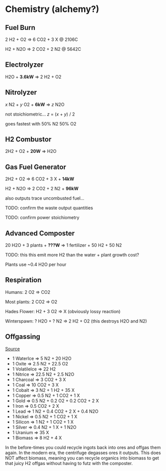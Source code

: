 # Chemistry (alchemy?)

## Fuel Burn

2 H2 + O2 => 6 CO2 + 3 X @ 2106C

H2 + N2O => 2 CO2 + 2 N2 @ 5642C

## Electrolyzer

H2O + **3.6kW** => 2 H2 + O2

## Nitrolyzer

*x* N2 + *y* O2 + **6kW** => *z* N2O

not stoichiometric... *z* = (*x* + *y*) / 2

goes fastest with 50% N2 50% O2

## H2 Combustor

2H2 + O2 + **20W** => H2O

## Gas Fuel Generator

2H2 + O2 => 6 CO2 + 3 X + **14kW**

H2 + N2O => 2 CO2 + 2 N2 + **96kW**

also outputs trace uncombusted fuel...

TODO: confirm the waste output quantities

TODO: confirm power stoichiometry

## Advanced Composter

20 H2O + 3 plants + **???W** => 1 fertilizer + 50 H2 + 50 N2

TODO: this this emit more H2 than the water + plant growth cost?

Plants use ~0.4 H2O per hour

## Respiration

Humans:
2 O2 => CO2

Most plants: 
2 CO2 => O2

Hades Flower:
H2 + 3 O2 => X
(obviously lossy reaction)

Winterspawn:
? H2O + ? N2 => 2 H2 + O2
(this destroys H2O and N2)

## Offgassing

[Source](https://docs.google.com/spreadsheets/d/1QF-nbW7fUMBaZzKwUp9smkQxVwfxMicF7FhgRFf7-Tw/edit#gid=1718464320)

- 1 WaterIce => 5 N2 + 20 H2O
- 1 Oxite => 2.5 N2 + 22.5 O2
- 1 VolatileIce => 22 H2
- 1 Nitrice => 22.5 N2 + 2.5 N2O
- 1 Charcoal => 3 CO2 + 3 X
- 1 Coal => 10 CO2 + 3 X
- 1 Cobalt => 3 N2 + 1 H2 + 35 X
- 1 Copper => 0.5 N2 + 1 CO2 + 1 X
- 1 Gold => 0.5 N2 + 0.2 O2 + 0.2 CO2 + 2 X
- 1 Iron => 0.5 CO2 + 2 X
- 1 Lead => 1 N2 + 0.4 CO2 + 2 X + 0.4 N2O
- 1 Nickel => 0.5 N2 + 1 CO2 + 1 X
- 1 Silicon => 1 N2 + 1 CO2 + 1 X
- 1 Silver => 0.4 N2 + 1 X + 1 N2O
- 1 Uranium => 35 X
- 1 Biomass => 8 H2 + 4 X

In the before-times you could recycle ingots back into ores and offgas them again. In the modern era, the centrifuge degasses ores it outputs. This does NOT affect biomass, meaning you can recycle organics into biomass to get that juicy H2 offgas without having to futz with the composter.
